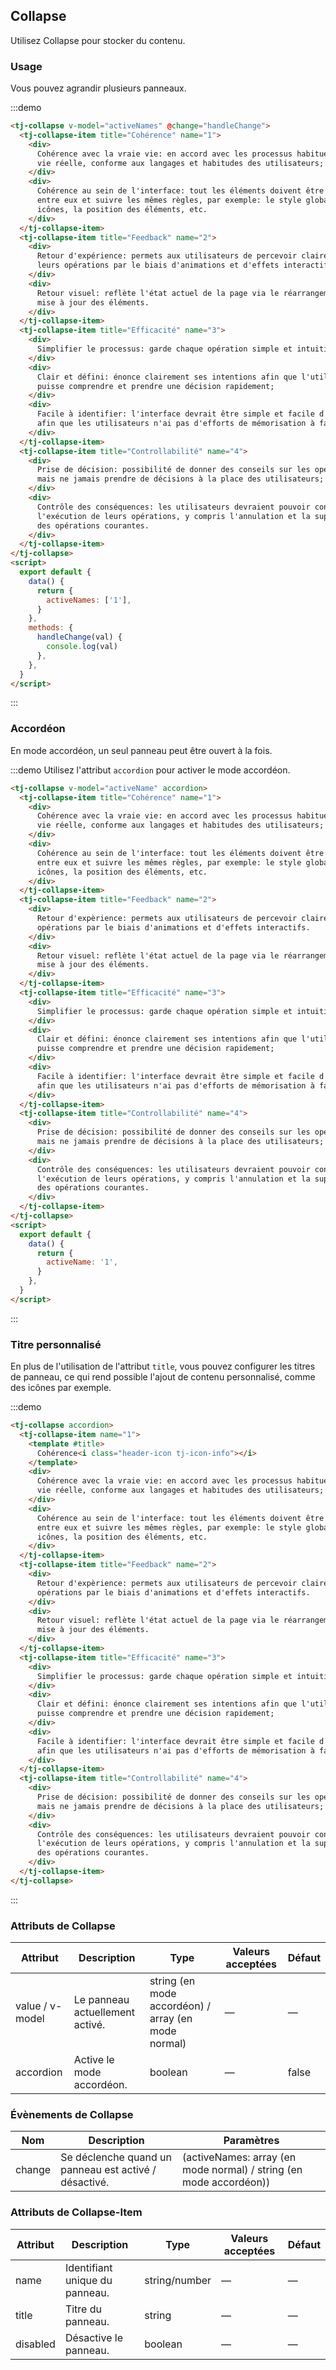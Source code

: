 ## Collapse

Utilisez Collapse pour stocker du contenu.

### Usage

Vous pouvez agrandir plusieurs panneaux.

:::demo

```html
<tj-collapse v-model="activeNames" @change="handleChange">
  <tj-collapse-item title="Cohérence" name="1">
    <div>
      Cohérence avec la vraie vie: en accord avec les processus habituels de la
      vie réelle, conforme aux langages et habitudes des utilisateurs;
    </div>
    <div>
      Cohérence au sein de l'interface: tout les éléments doivent être cohérents
      entre eux et suivre les mêmes règles, par exemple: le style global, les
      icônes, la position des éléments, etc.
    </div>
  </tj-collapse-item>
  <tj-collapse-item title="Feedback" name="2">
    <div>
      Retour d'expérience: permets aux utilisateurs de percevoir clairement
      leurs opérations par le biais d'animations et d'effets interactifs.
    </div>
    <div>
      Retour visuel: reflète l'état actuel de la page via le réarrangement ou la
      mise à jour des éléments.
    </div>
  </tj-collapse-item>
  <tj-collapse-item title="Efficacité" name="3">
    <div>
      Simplifier le processus: garde chaque opération simple et intuitive.;
    </div>
    <div>
      Clair et défini: énonce clairement ses intentions afin que l'utilisateur
      puisse comprendre et prendre une décision rapidement;
    </div>
    <div>
      Facile à identifier: l'interface devrait être simple et facile d'accès,
      afin que les utilisateurs n'ai pas d'efforts de mémorisation à faire.
    </div>
  </tj-collapse-item>
  <tj-collapse-item title="Controllabilité" name="4">
    <div>
      Prise de décision: possibilité de donner des conseils sur les opérations,
      mais ne jamais prendre de décisions à la place des utilisateurs;
    </div>
    <div>
      Contrôle des conséquences: les utilisateurs devraient pouvoir contrôler
      l'exécution de leurs opérations, y compris l'annulation et la suppression
      des opérations courantes.
    </div>
  </tj-collapse-item>
</tj-collapse>
<script>
  export default {
    data() {
      return {
        activeNames: ['1'],
      }
    },
    methods: {
      handleChange(val) {
        console.log(val)
      },
    },
  }
</script>
```

:::

### Accordéon

En mode accordéon, un seul panneau peut être ouvert à la fois.

:::demo Utilisez l'attribut `accordion` pour activer le mode accordéon.

```html
<tj-collapse v-model="activeName" accordion>
  <tj-collapse-item title="Cohérence" name="1">
    <div>
      Cohérence avec la vraie vie: en accord avec les processus habituels de la
      vie réelle, conforme aux langages et habitudes des utilisateurs;
    </div>
    <div>
      Cohérence au sein de l'interface: tout les éléments doivent être cohérents
      entre eux et suivre les mêmes règles, par exemple: le style global, les
      icônes, la position des éléments, etc.
    </div>
  </tj-collapse-item>
  <tj-collapse-item title="Feedback" name="2">
    <div>
      Retour d'expèrience: permets aux utilisateurs de percevoir clairement leur
      opérations par le biais d'animations et d'effets interactifs.
    </div>
    <div>
      Retour visuel: reflète l'état actuel de la page via le réarrangement ou la
      mise à jour des éléments.
    </div>
  </tj-collapse-item>
  <tj-collapse-item title="Efficacité" name="3">
    <div>
      Simplifier le processus: garde chaque opération simple et intuitive.;
    </div>
    <div>
      Clair et défini: énonce clairement ses intentions afin que l'utilisateur
      puisse comprendre et prendre une décision rapidement;
    </div>
    <div>
      Facile à identifier: l'interface devrait être simple et facile d'accès,
      afin que les utilisateurs n'ai pas d'efforts de mémorisation à faire.
    </div>
  </tj-collapse-item>
  <tj-collapse-item title="Controllabilité" name="4">
    <div>
      Prise de décision: possibilité de donner des conseils sur les opérations,
      mais ne jamais prendre de décisions à la place des utilisateurs;
    </div>
    <div>
      Contrôle des conséquences: les utilisateurs devraient pouvoir contrôler
      l'exécution de leurs opérations, y compris l'annulation et la suppression
      des opérations courantes.
    </div>
  </tj-collapse-item>
</tj-collapse>
<script>
  export default {
    data() {
      return {
        activeName: '1',
      }
    },
  }
</script>
```

:::

### Titre personnalisé

En plus de l'utilisation de l'attribut `title`, vous pouvez configurer les titres de panneau, ce qui rend possible l'ajout de contenu personnalisé, comme des icônes par exemple.

:::demo

```html
<tj-collapse accordion>
  <tj-collapse-item name="1">
    <template #title>
      Cohérence<i class="header-icon tj-icon-info"></i>
    </template>
    <div>
      Cohérence avec la vraie vie: en accord avec les processus habituels de la
      vie réelle, conforme aux langages et habitudes des utilisateurs;
    </div>
    <div>
      Cohérence au sein de l'interface: tout les éléments doivent être cohérents
      entre eux et suivre les mêmes règles, par exemple: le style global, les
      icônes, la position des éléments, etc.
    </div>
  </tj-collapse-item>
  <tj-collapse-item title="Feedback" name="2">
    <div>
      Retour d'expèrience: permets aux utilisateurs de percevoir clairement leur
      opérations par le biais d'animations et d'effets interactifs.
    </div>
    <div>
      Retour visuel: reflète l'état actuel de la page via le réarrangement ou la
      mise à jour des éléments.
    </div>
  </tj-collapse-item>
  <tj-collapse-item title="Efficacité" name="3">
    <div>
      Simplifier le processus: garde chaque opération simple et intuitive.;
    </div>
    <div>
      Clair et défini: énonce clairement ses intentions afin que l'utilisateur
      puisse comprendre et prendre une décision rapidement;
    </div>
    <div>
      Facile à identifier: l'interface devrait être simple et facile d'accès,
      afin que les utilisateurs n'ai pas d'efforts de mémorisation à faire.
    </div>
  </tj-collapse-item>
  <tj-collapse-item title="Controllabilité" name="4">
    <div>
      Prise de décision: possibilité de donner des conseils sur les opérations,
      mais ne jamais prendre de décisions à la place des utilisateurs;
    </div>
    <div>
      Contrôle des conséquences: les utilisateurs devraient pouvoir contrôler
      l'exécution de leurs opérations, y compris l'annulation et la suppression
      des opérations courantes.
    </div>
  </tj-collapse-item>
</tj-collapse>
```

:::

### Attributs de Collapse

| Attribut        | Description                     | Type                                                | Valeurs acceptées | Défaut |
| --------------- | ------------------------------- | --------------------------------------------------- | ----------------- | ------ |
| value / v-model | Le panneau actuellement activé. | string (en mode accordéon) / array (en mode normal) | —                 | —      |
| accordion       | Active le mode accordéon.       | boolean                                             | —                 | false  |

### Évènements de Collapse

| Nom    | Description                                           | Paramètres                                                         |
| ------ | ----------------------------------------------------- | ------------------------------------------------------------------ |
| change | Se déclenche quand un panneau est activé / désactivé. | (activeNames: array (en mode normal) / string (en mode accordéon)) |

### Attributs de Collapse-Item

| Attribut | Description                    | Type          | Valeurs acceptées | Défaut |
| -------- | ------------------------------ | ------------- | ----------------- | ------ |
| name     | Identifiant unique du panneau. | string/number | —                 | —      |
| title    | Titre du panneau.              | string        | —                 | —      |
| disabled | Désactive le panneau.          | boolean       | —                 | —      |
